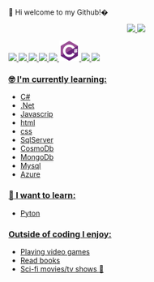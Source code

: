  👋 Hi welcome to my Github!�
 
 <div align="center">
  <a href="https://github.com/IlkaCarmo">
  <img height="180em" src="https://github-readme-stats.vercel.app/api?username=IlkaCarmo&show_icons=true&theme=dracula&include_all_commits=true&count_private=true"/>
  <img height="180em" src="https://github-readme-stats.vercel.app/api/top-langs/?username=IlkaCarmo&layout=compact&langs_count=7&theme=dracula"/>
</div>
 
<p align="left">
<img src="https://raw.githubusercontent.com/dustin100/dustin100/master/assests/react-original.svg" height="auto" width="40">
<img src="https://raw.githubusercontent.com/dustin100/dustin100/master/assests/nodejs-original.svg" height="auto" width="40">
<img src="https://raw.githubusercontent.com/dustin100/dustin100/master/assests/javascript-plain.svg" height="auto" width="40">
<img src="https://raw.githubusercontent.com/dustin100/dustin100/master/assests/css3-original.svg" height="auto" width="40">
<img src="https://raw.githubusercontent.com/dustin100/dustin100/master/assests/html5-original.svg" height="auto" width="40">
<img  height="auto" width="40" src="https://raw.githubusercontent.com/devicons/devicon/master/icons/csharp/csharp-original.svg">
<img src="https://raw.githubusercontent.com/dustin100/dustin100/master/assests/visualstudio-plain.svg" height="auto" width="40">
<img src="https://raw.githubusercontent.com/dustin100/dustin100/master/assests/git-original.svg" height="auto" width="40">
</p>

### :nerd_face: I'm currently learning: </br>
- C#
- .Net
- Javascrip
- html
- css </br>
- SqlServer
- CosmoDb
- MongoDb
- Mysql
- Azure

### :thinking: I want to learn:
- Pyton</br>
### Outside of coding I enjoy:
- Playing video games
- Read books
- Sci-fi movies/tv shows :vulcan_salute:


 
 
